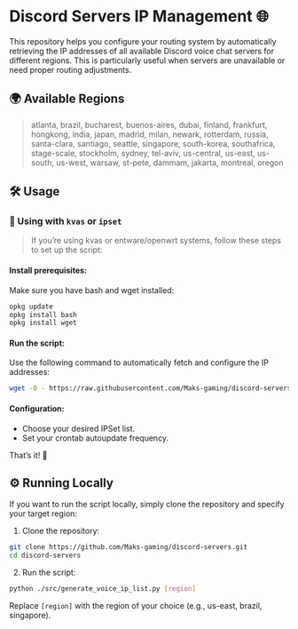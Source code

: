 # Discord Servers IP Management 🌐
This repository helps you configure your routing system by automatically retrieving the IP addresses of all available Discord voice chat servers for different regions. This is particularly useful when servers are unavailable or need proper routing adjustments.

## 🌍 Available Regions
> atlanta, brazil, bucharest, buenos-aires, dubai, finland, frankfurt, hongkong, india, japan, madrid, milan, newark, rotterdam, russia, santa-clara, santiago, seattle, singapore, south-korea, southafrica, stage-scale, stockholm, sydney, tel-aviv, us-central, us-east, us-south, us-west, warsaw, st-pete, dammam, jakarta, montreal, oregon

## 🛠️ Usage
### 🔧 Using with `kvas` or `ipset`
> If you’re using kvas or entware/openwrt systems, follow these steps to set up the script:
#### Install prerequisites:
Make sure you have bash and wget installed:

```sh
opkg update
opkg install bash
opkg install wget
```

#### Run the script:
Use the following command to automatically fetch and configure the IP addresses:
```sh
wget -O - https://raw.githubusercontent.com/Maks-gaming/discord-servers/refs/heads/main/kvas-adder.sh | bash
```

#### Configuration:
- Choose your desired IPSet list.
- Set your crontab autoupdate frequency.

That’s it! 🎉

## ⚙️ Running Locally
If you want to run the script locally, simply clone the repository and specify your target region:

1. Clone the repository:
```sh
git clone https://github.com/Maks-gaming/discord-servers.git
cd discord-servers
```

2. Run the script:
```sh
python ./src/generate_voice_ip_list.py [region]
```
Replace `[region]` with the region of your choice (e.g., us-east, brazil, singapore).
